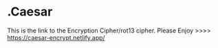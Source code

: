 # .Caesar
This is the link to the Encryption Cipher/rot13 cipher. Please Enjoy >>>> https://caesar-encrypt.netlify.app/
